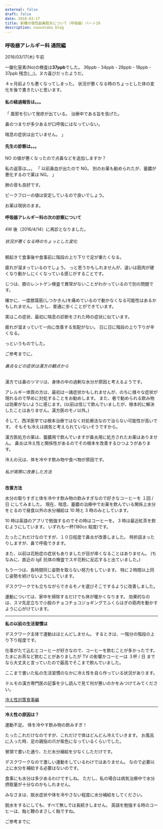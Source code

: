 ```yaml
---
external: false
draft: false
date: 2016-03-17
title: 新種の慢性副鼻腔炎について（呼吸器）パート29
description: nuovotaka blog
---
```


### 呼吸器アレルギー科 通院編

2016/03/17(木) 午前

一酸化窒素(No)の検査は**37ppb**でした。
36ppb - 34ppb - 28ppb - 18ppb - 37ppb
残念(;\_;)。ヌカ喜びだったようだ。

４ヶ月前よりも悪くなってしまった。
状況が悪くなる時のちょっとした体の変化を後で書きたいと思います。

#### 私の経過報告は。。。

「
風邪を引いて発疹が出ている。
治療中である旨を告げた。

鼻のつまりが多少あるが口呼吸にはなっていない。

喘息の症状は出ていません。
」

#### 先生の診察は。。。

NO の値が悪くなったので点鼻などを追加しますか？

私の返答は。。。
「
以前鼻血が出たので NG。
別のお薬も勧められたが、蓄膿が悪化するので薬は NG。
」

肺の音も良好です。

ピークフローの値は安定しているので良いでしょう。

お薬は現状のまま。

#### 呼吸器アレルギー科の次の診察について

4W 後（2016/4/14）に再診となりました。

###### 状況が悪くなる時のちょっとした変化

朝起きて食事後や食事前に階段の上り下りで足が重たくなる。

疲れが溜まっているのでしょう。
っと思うかもしれませんが、違いは筋肉が硬くなり動かしにくくなっている感じがすることです。

じつは、膝のレントゲン検査で異常がないことがわかっているので別の問題です。

確かに、一度膝窩筋(しつかきん)を痛めているので動かなくなる可能性はあるかもしれません。
しかし、普通に歩くことができています。

実はこの症状、最初に喘息の診断をされた時の症状に似ています。

疲れが溜まっていて一向に改善する気配がない。
日に日に階段の上り下りが辛くなる。

っというものでした。

ご参考までに。

###### 鼻炎などの症状は漢方の観点から

漢方では鼻のツマリは、身体の中の過剰な水分が原因と考えるようです。

アレルギー体質の方は、最初は一諸症状かもしれませんが、のちに様々な症状が現れるので早めに対処することをお勧めします。
また、巷で勧められる飲み物は効果がないように感じます。(以前は信じて飲んでいましたが、根本的に解決したことはありません。漢方医のモノ以外。)

そして、西洋医学では根本治療ではなく対処療法なので治らない可能性が高いです。
そもそも冷えは病気と考えられていないそうですから。

漢方医処方の薬は、蓄膿用で飲んでいますが鼻炎用に処方されたお薬はありません。
鼻炎は冷え性と関係性があるのでその根本を改善するひつようがあります。

冷えの元は、体を冷やす飲み物や食べ物が原因です。

###### 私が実際に改善した方法

**改善方法**

水分の取りすぎと体を冷やす飲み物の飲みすぎなので好きなコーヒーを １回 / 日 にしてみました。
現在、喘息、蓄膿の治療中でお薬を飲んでいる関係上水分をとるので昼食以外の水分補給は 10 時と 3 時のみとしています。

10 時は英語のアプリで勉強するのでその時はコーヒーを。
3 時は最近紅茶を飲むようにしています。
いずれも一杯(180cc 程度)です。

たったこれだけなのですが、１０日程度で鼻炎が改善しました。
時折詰まったりしますが、鼻で呼吸できます。

また、以前は花粉症の症状もありましたが目が痒くなることはありません。
(ちなみに、直近の IgE 抗体の検査でスギ花粉に反応すると出ていました。)

もう一つは、長時間同じ姿勢を取らない努力をしています。
特に２時間以上同じ姿勢を続けないようにしています。

デスクワークでも立ちながらできるモノを選びそこでするように改善しました。

運動については、家中を掃除するだけでも体が暖かくなります。
効果的なのは、スマ先足立ちで小股のチョコチョコジョギングでふくらはぎの筋肉を動かすように心がけています。

---

**私の以前の生活習慣は**

デスクワーク主体で運動はほとんどしません。
するときは、一階分の階段の上り下り程度です。

仕事がたて込むとコーヒーが好きなので、コーヒーを飲むことが多かったです。
たまにお茶など飲むことがありましたが TV の影響かコーヒーは ３杯 / 日 までなら大丈夫と言っていたので最高でそこまで飲んでいました。

ここまで書いた私の生活習慣のなかに冷え性を自ら作っている状況があります。

テルモの漢方専門医の記事を少し読んで見て何が悪いのかをみつけてみてください。

[冷え性対策食事編](http://www.terumo-taion.jp/health/hiesyo/03.html)

---

**冷え性の原因は？**

運動不足。
体を冷やす飲み物の飲みすぎ！

たったこれだけなのですが、これだけで体はどんどん冷えていきます。
お風呂に入った時、足の親指の爪が紫色になっているくらいでした。

冒頭で書いた通り、ただ水分補給を少なくしただけです。

デスクワークなので激しい運動をしているわけではありません。
なので必要以上に水分を補給する必要はないのです。

食事にも水分は多少あるわけですしね。
ただし、私の場合は病気治療中で水分摂取量が十分なのかもしれません。

みなさまは、脱水症状や体を冷やさない程度に水分補給をしてください。

脱水をするにしても、すべて無しでは長続きしません。
英語を勉強する時のコーヒーは、飴と鞭のまさしく飴ですね。

ご参考までに
